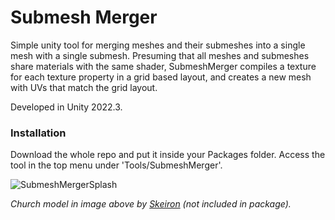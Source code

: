 # Submesh Merger

Simple unity tool for merging meshes and their submeshes into a single mesh with a single submesh. Presuming that all meshes and submeshes share materials with the same shader, SubmeshMerger compiles a texture for each texture property in a grid based layout, and creates a new mesh with UVs that match the grid layout.

Developed in Unity 2022.3.

### Installation

Download the whole repo and put it inside your Packages folder. Access the tool in the top menu under 'Tools/SubmeshMerger'.

![SubmeshMergerSplash](https://github.com/user-attachments/assets/769ee307-8fdc-4ea7-b37e-3e0ac9563552)

*Church model in image above by [Skeiron](https://sketchfab.com/skeiron) (not included in package).*
